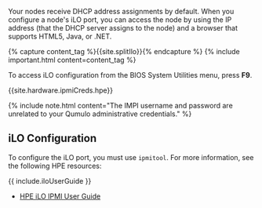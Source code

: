 Your nodes receive DHCP address assignments by default. When you configure a node's iLO port, you can access the node by using the IP address (that the DHCP server assigns to the node) and a browser that supports HTML5, Java, or .NET.

{% capture content_tag %}{{site.splitIlo}}{% endcapture %}
{% include important.html content=content_tag %}

To access iLO configuration from the BIOS System Utilities menu, press **F9**.

{{site.hardware.ipmiCreds.hpe}}

{% include note.html content="The IMPI username and password are unrelated to your Qumulo administrative credentials." %}

## iLO Configuration
To configure the iLO port, you must use `ipmitool`. For more information, see the following HPE resources:

{{ include.iloUserGuide }}

* [HPE iLO IPMI User Guide](https://support.hpe.com/hpesc/public/docDisplay?docId=a00018321en_us&docLocale=en_US&page=GUID-D7147C7F-2016-0901-06CE-0000000004E4.html)
